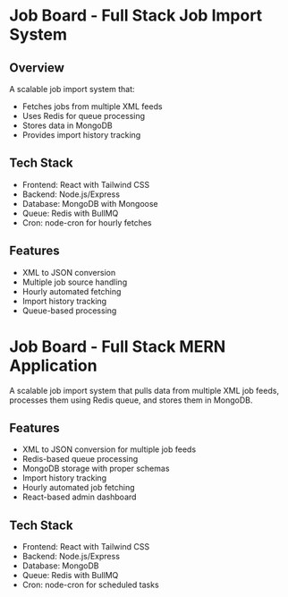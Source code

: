 # Job Board - Full Stack Job Import System

## Overview
A scalable job import system that:
- Fetches jobs from multiple XML feeds
- Uses Redis for queue processing
- Stores data in MongoDB
- Provides import history tracking

## Tech Stack
- Frontend: React with Tailwind CSS
- Backend: Node.js/Express
- Database: MongoDB with Mongoose
- Queue: Redis with BullMQ
- Cron: node-cron for hourly fetches

## Features
- XML to JSON conversion
- Multiple job source handling
- Hourly automated fetching
- Import history tracking
- Queue-based processing
# Job Board - Full Stack MERN Application

A scalable job import system that pulls data from multiple XML job feeds, processes them using Redis queue, and stores them in MongoDB.

## Features

- XML to JSON conversion for multiple job feeds
- Redis-based queue processing
- MongoDB storage with proper schemas
- Import history tracking
- Hourly automated job fetching
- React-based admin dashboard

## Tech Stack

- Frontend: React with Tailwind CSS
- Backend: Node.js/Express
- Database: MongoDB
- Queue: Redis with BullMQ
- Cron: node-cron for scheduled tasks
